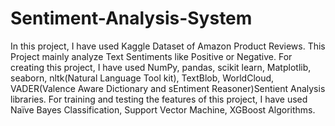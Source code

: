 # Sentiment-Analysis-System

In this project, I have used Kaggle Dataset of Amazon Product Reviews. This Project mainly analyze Text Sentiments like Positive or Negative. 
For creating this project, I have used NumPy, pandas, scikit learn, Matplotlib, seaborn, nltk(Natural Language Tool kit), TextBlob, WorldCloud, VADER(Valence Aware Dictionary and sEntiment Reasoner)Sentient Analysis libraries.
For training and testing the features of this project, I have used Naïve Bayes Classification, Support Vector Machine, XGBoost Algorithms. 
